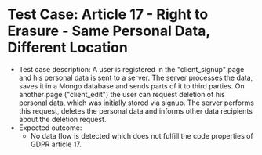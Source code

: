 # Test Case: Article 17 - Right to Erasure - Same Personal Data, Different Location
- Test case description: A user is registered in the "client_signup" page and his personal data is sent to a server. The server processes the data, saves it in a Mongo database and sends parts of it to third parties. On another page ("client_edit") the user can request deletion of his personal data, which was initially stored via signup. The server performs this request, deletes the personal data and informs other data recipients about the deletion request.
- Expected outcome:
    - No data flow is detected which does not fulfill the code properties of GDPR article 17.